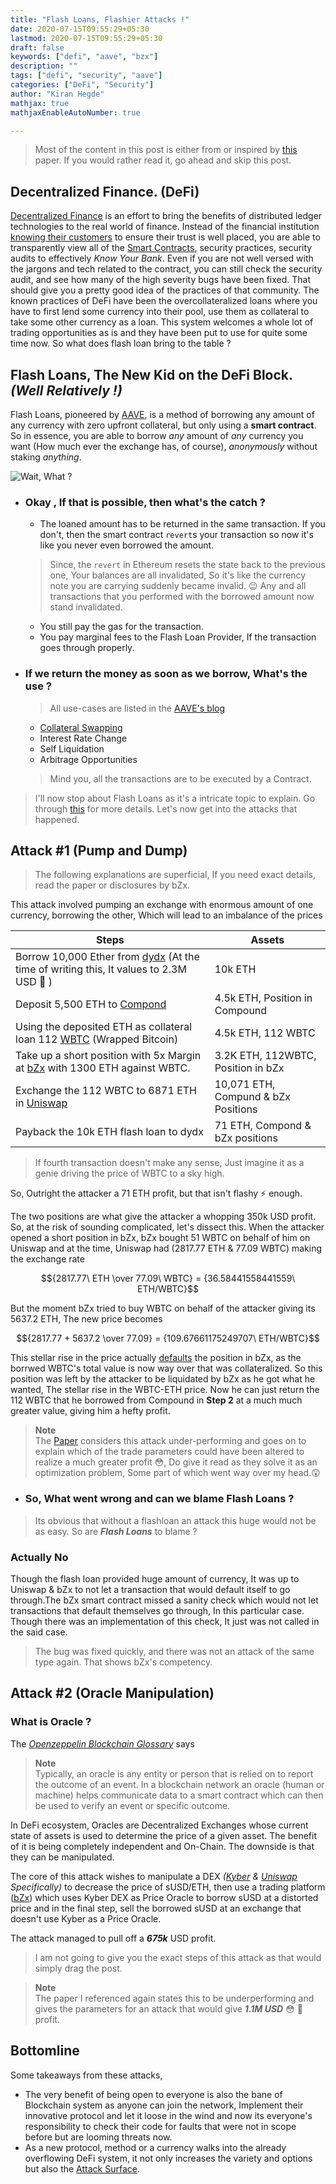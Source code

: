 ```yaml
---
title: "Flash Loans, Flashier Attacks !"
date: 2020-07-15T09:55:29+05:30
lastmod: 2020-07-15T09:55:29+05:30 
draft: false
keywords: ["defi", "aave", "bzx"]
description: ""
tags: ["defi", "security", "aave"]
categories: ["DeFi", "Security"]
author: "Kiran Hegde"
mathjax: true
mathjaxEnableAutoNumber: true

---
```


> Most of the content in this post is either from or inspired by [this](https://arxiv.org/abs/2003.03810) paper. If you would rather read it,
> go ahead and skip this post.

## Decentralized Finance. (DeFi)

[Decentralized Finance](https://www.securities.io/what-is-defi/) is an effort to bring the benefits of distributed ledger technologies to the real world of finance. Instead of the financial institution [knowing their customers](https://en.wikipedia.org/wiki/Know_your_customer) to ensure their trust is well placed, you are able to transparently view all of the [Smart Contracts](https://blogchain.wtf/post/getting-started-with-ethereum/), security practices, security audits to effectively *Know Your Bank*. Even if you are not well versed with the jargons and tech related to the contract, you can still check the security audit, and see how many of the high severity bugs  have been fixed. That should give you a pretty good idea of the practices of that community. The known practices of DeFi have been the overcollateralized loans where you have to first lend some currency into their pool, use them as collateral to take some other currency as a loan. This system welcomes a whole lot of trading opportunities as is and they have been put to use for quite some time now. So what does flash loan bring to the table ?

## Flash Loans, The New Kid on the DeFi Block. *(Well Relatively !)*

Flash Loans, pioneered by [AAVE](https://aave.com), is a method of borrowing any amount of any currency with zero upfront collateral, but only using a **smart contract**. So in essence, you are able to borrow *any* amount of *any* currency you want (How much ever the exchange has, of course), *anonymously* without staking *anything*. 

![Wait, What ?](../../images/WaitWhatMatrix.webp)

- ### Okay , If that is possible, then what's the catch ?
    - The loaned amount has to be returned in the same transaction. If you don't, then the smart contract `revert`s your transaction so now it's like you never even borrowed the amount.
    > Since, the `revert` in Ethereum resets the state back to the previous one, Your balances are all invalidated, So it's like the currency note you are carrying suddenly became invalid. :wink: Any and all transactions that you performed with the borrowed amount now stand invalidated. 
    - You still pay the gas for the transaction.
    - You pay marginal fees to the Flash Loan Provider, If the transaction goes through properly.

- ### If we return the money as soon as we borrow, What's the use ?

    > All use-cases are listed in the [AAVE's blog](https://medium.com/aave/sneak-peek-at-flash-loans-f2b28a394d62)
    - [Collateral Swapping]( https://twitter.com/JordanLzG/status/1230484691679088640 )
    - Interest Rate Change
    - Self Liquidation
    - Arbitrage Opportunities
    > Mind you, all the transactions are to be executed by a Contract.

> I'll now stop about Flash Loans as it's a intricate topic to explain.
> Go through [this](https://aave.com/flash-loans) for more details. Let's now get into the attacks that happened.

## Attack #1 (Pump and Dump)

> The following explanations are superficial, If you need exact details, read the paper or disclosures by bZx.

This attack involved pumping an exchange with enormous amount of one currency, borrowing the other, Which will lead to an imbalance of the prices

|Steps| Assets|
|------|--|
|Borrow 10,000 Ether from [dydx](https://dydx.exchange) (At the time of writing this, It values to 2.3M USD :money_with_wings: )| 10k ETH|
|Deposit 5,500 ETH to [Compond](https://compound.finance)|4.5k ETH, Position in Compound|
|Using the deposited ETH as collateral loan 112 [WBTC](https://wbtc.network/) (Wrapped Bitcoin)|4.5k ETH, 112 WBTC|
|Take up a short position with 5x Margin at [bZx](https://bzx.network) with 1300 ETH against WBTC.|3.2K ETH, 112WBTC, Position in bZx|
|Exchange the 112 WBTC to 6871 ETH in [Uniswap](https://uniswap.org)|10,071 ETH, Compund & bZx Positions|
|Payback the 10k ETH flash loan to dydx| 71 ETH, Compond & bZx positions|

> If fourth transaction doesn't make any sense, Just imagine it as a genie driving the price of WBTC to a sky high.

So, Outright the attacker a 71 ETH profit, but that isn't flashy :zap: enough.

The two positions are what give the attacker a whopping 350k USD profit. So, at the risk of sounding complicated, let's dissect this. When the attacker opened a short position in bZx, bZx bought 51 WBTC on behalf of him on Uniswap and at the time, Uniswap had (2817.77 ETH & 77.09 WBTC) making the exchange rate 

$${2817.77\ ETH \over 77.09\ WBTC} = {36.58441558441559\ ETH/WBTC}$$

But the moment bZx tried to buy WBTC on behalf of the attacker giving its 5637.2 ETH, The new price becomes

$${2817.77 + 5637.2 \over 77.09} = {109.67661175249707\ ETH/WBTC}$$

This stellar rise in the price actually [defaults](https://www.investopedia.com/terms/d/default2.asp) the position in bZx, as the borrwed WBTC's total value is now way over that was collateralized. So this position was left by the attacker to be liquidated by bZx as he got what he wanted, The stellar rise in the WBTC-ETH price. Now he can just return the 112 WBTC that he borrowed from Compound in **Step 2** at a much much greater value, giving him a hefty profit.

>  **Note**  
> The [Paper](https://arxiv.org/abs/2003.03810) considers this attack under-performing and goes on to explain which of the trade parameters 
> could have been altered to realize a much greater profit :flushed:, Do give it read as they solve it as an optimization problem, Some part of 
> which went way over my head.:astonished:

- ### So, What went wrong and can we blame Flash Loans ?

> Its obvious that without a flashloan an attack this huge would not be as easy. So are **_Flash Loans_** to blame ?

### Actually **No**
Though the flash loan provided huge amount of currency, It was up to Uniswap & bZx to not let a transaction that would default itself to go through.The bZx smart contract missed a sanity check which would not let transactions that default themselves go through, In this particular case. Though there was an implementation of this check, It just was not called in the said case. 

> The bug was fixed quickly, and there was not an attack of the same type again. That shows bZx's competency.

## Attack #2 (Oracle Manipulation)

### What is Oracle ?
The [_Openzeppelin Blockchain Glossary_](https://consensys.net/knowledge-base/a-blockchain-glossary-for-beginners/) says

>  **Note**  
>Typically, an oracle is any entity or person that is relied on to report the outcome of an event. In a blockchain network an oracle (human or machine) helps communicate data to a smart contract which can then be used to verify an event or specific outcome.

In DeFi ecosystem, Oracles are Decentralized Exchanges whose current state of assets is used to determine the price of a given asset. The benefit of it is being completely independent and On-Chain. The downside is that they can be manipulated.

The core of this attack wishes to manipulate a DEX *([Kyber](https://kyber.network/) & [Uniswap](https://uniswap.org)  Specifically)* to decrease the price of sUSD/ETH, then use a trading platform ([bZx](https://bZx.network)) which uses Kyber DEX as Price Oracle to borrow sUSD at a distorted price and in the final step, sell the borrowed sUSD at an exchange that doesn't use Kyber as a Price Oracle.

The attack managed to pull off a **_675k_** USD profit.

> I am not going to give you the exact steps of this attack as that would simply drag the post.

>  **Note**  
>The paper I referenced again states this to be underperforming and gives the parameters for an attack that would give **_1.1M USD_** :flushed: :money_with_wings: profit.

## Bottomline

Some takeaways from these attacks,
- The very benefit of being open to everyone is also the bane of Blockchain system as anyone can join the network, Implement their innovative protocol and let it loose in the wind and now its everyone's responsibility to check their code for faults that were not in scope before but are looming threats now.
- As a new protocol, method or a currency walks into the already overflowing DeFi system, it not only increases the  variety and options but also the [Attack Surface](https://en.wikipedia.org/wiki/Attack_surface).


